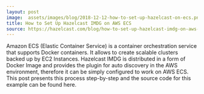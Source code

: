 ```yaml
---
layout: post
image:  assets/images/blog/2018-12-12-how-to-set-up-hazelcast-on-ecs.png
title: How to Set Up Hazelcast IMDG on AWS ECS
source: https://hazelcast.com/blog/how-to-set-up-hazelcast-imdg-on-aws-ecs/
---
```


Amazon ECS (Elastic Container Service) is a container orchestration service that supports Docker containers. It allows to create scalable clusters backed up by EC2 Instances. Hazelcast IMDG is distributed in a form of Docker Image and provides the plugin for auto discovery in the AWS environment, therefore it can be simply configured to work on AWS ECS. This post presents this process step-by-step and the source code for this example can be found here.